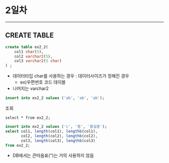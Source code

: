 2일차
=====
****
## CREATE TABLE
```sql
create table ex2_2(
    col1 char(5),
    col2 varchar2(5),
    col3 varchar2(5 char)
) ;
```
* 데이터타입 char를 사용하는 경우 : 데이터사이즈가 정해진 경우
    - ex)우편번호 코드 데이블
* 나머지는 varchar2
```sql
insert into ex2_2 values ('ab', 'ab', 'ab');
```
조회
```
select * from ex2_2;
```

```sql
insert into ex2_2 values ('c', '동', '홍길동');
select col1, length(col1), lengthb(col1),
       col2, length(col2), lengthb(col2),
       col3, length(col3), lengthb(col3)
from ex2_2;
```
* DB에서는 큰따옴표(")는 거의 사용하지 않음

